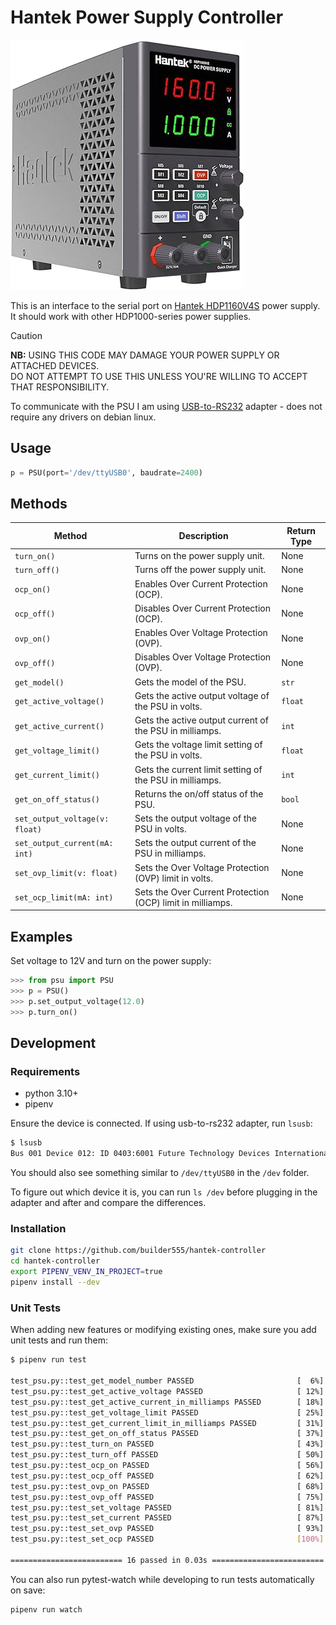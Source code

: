 # Hantek Power Supply Controller

![img](psu.jpg)

This is an interface to the serial port on [Hantek HDP1160V4S](https://s.click.aliexpress.com/e/_DCkHtB1) power supply. It should work with other HDP1000-series power supplies. 

> [!CAUTION]
> **NB:** USING THIS CODE MAY DAMAGE YOUR POWER SUPPLY OR ATTACHED DEVICES. <br/>
> DO NOT ATTEMPT TO USE THIS UNLESS YOU'RE WILLING TO ACCEPT THAT RESPONSIBILITY.

To communicate with the PSU I am using [USB-to-RS232](https://s.click.aliexpress.com/e/_DCOVD2J) adapter - does not require any drivers on debian linux.

## Usage

```python
p = PSU(port='/dev/ttyUSB0', baudrate=2400)
```

## Methods
| Method | Description | Return Type |
| ------ | ----------- | ----------- |
| `turn_on()` | Turns on the power supply unit. | None |
| `turn_off()` | Turns off the power supply unit. | None |
| `ocp_on()` | Enables Over Current Protection (OCP). | None |
| `ocp_off()` | Disables Over Current Protection (OCP). | None |
| `ovp_on()` | Enables Over Voltage Protection (OVP). | None |
| `ovp_off()` | Disables Over Voltage Protection (OVP). | None |
| `get_model()` | Gets the model of the PSU. | `str` |
| `get_active_voltage()` | Gets the active output voltage of the PSU in volts. | `float` |
| `get_active_current()` | Gets the active output current of the PSU in milliamps. | `int` |
| `get_voltage_limit()` | Gets the voltage limit setting of the PSU in volts. | `float` |
| `get_current_limit()` | Gets the current limit setting of the PSU in milliamps. | `int` |
| `get_on_off_status()` | Returns the on/off status of the PSU. | `bool` |
| `set_output_voltage(v: float)` | Sets the output voltage of the PSU in volts. | None |
| `set_output_current(mA: int)` | Sets the output current of the PSU in milliamps. | None |
| `set_ovp_limit(v: float)` | Sets the Over Voltage Protection (OVP) limit in volts. | None |
| `set_ocp_limit(mA: int)` | Sets the Over Current Protection (OCP) limit in milliamps. | None |

## Examples

Set voltage to 12V and turn on the power supply:

```python
>>> from psu import PSU
>>> p = PSU()
>>> p.set_output_voltage(12.0)
>>> p.turn_on()
```

## Development

### Requirements

* python 3.10+
* pipenv

Ensure the device is connected. If using usb-to-rs232 adapter, run `lsusb`:

```bash
$ lsusb
Bus 001 Device 012: ID 0403:6001 Future Technology Devices International, Ltd FT232 Serial (UART) IC
```

You should also see something similar to `/dev/ttyUSB0` in the `/dev` folder.

To figure out which device it is, you can run  `ls /dev` before plugging in the adapter and after and compare the differences.

### Installation

```bash
git clone https://github.com/builder555/hantek-controller
cd hantek-controller
export PIPENV_VENV_IN_PROJECT=true 
pipenv install --dev
```

### Unit Tests

When adding new features or modifying existing ones, make sure you add unit tests and run them:

```bash
$ pipenv run test

test_psu.py::test_get_model_number PASSED                       [  6%]
test_psu.py::test_get_active_voltage PASSED                     [ 12%]
test_psu.py::test_get_active_current_in_milliamps PASSED        [ 18%]
test_psu.py::test_get_voltage_limit PASSED                      [ 25%]
test_psu.py::test_get_current_limit_in_milliamps PASSED         [ 31%]
test_psu.py::test_get_on_off_status PASSED                      [ 37%]
test_psu.py::test_turn_on PASSED                                [ 43%]
test_psu.py::test_turn_off PASSED                               [ 50%]
test_psu.py::test_ocp_on PASSED                                 [ 56%]
test_psu.py::test_ocp_off PASSED                                [ 62%]
test_psu.py::test_ovp_on PASSED                                 [ 68%]
test_psu.py::test_ovp_off PASSED                                [ 75%]
test_psu.py::test_set_voltage PASSED                            [ 81%]
test_psu.py::test_set_current PASSED                            [ 87%]
test_psu.py::test_set_ovp PASSED                                [ 93%]
test_psu.py::test_set_ocp PASSED                                [100%]

========================= 16 passed in 0.03s =========================
```

You can also run pytest-watch while developing to run tests automatically on save:

```bash
pipenv run watch
```
